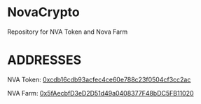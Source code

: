 # NovaCrypto
Repository for NVA Token and Nova Farm

# ADDRESSES
NVA Token: [0xcdb16cdb93acfec4ce60e788c23f0504cf3cc2ac](https://polygonscan.com/address/0xcdb16cdb93acfec4ce60e788c23f0504cf3cc2ac)

NVA Farm: [0x5fAecbfD3eD2D51d49a0408377F48bDC5FB11020](https://polygonscan.com/address/0x5faecbfd3ed2d51d49a0408377f48bdc5fb11020)
